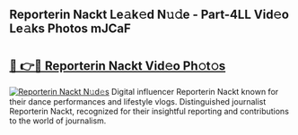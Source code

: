 ## Reporterin Nackt Le𝚊k𝚎d N𝚞𝚍e - Part-4LL Vid𝚎o Le𝚊ks Photos mJCaF

# <h2><a href="http://fb43yr.evod.top/?m=Reporterin+Nackt">🔗 👉🔴 Reporterin Nackt Vid𝚎o Ph𝚘t𝚘s</a></h2>

[![Reporterin Nackt N𝚞d𝚎s](https://i.imgur.com/8V9OHl7.gif)](http://fb43yr.evod.top/?m=Reporterin+Nackt)
Digital influencer Reporterin Nackt known for their dance performances and lifestyle vlogs. Distinguished journalist Reporterin Nackt, recognized for their insightful reporting and contributions to the world of journalism. 
